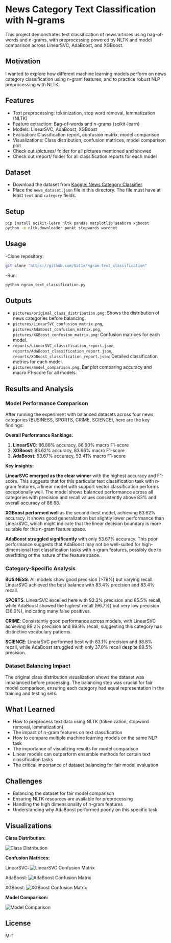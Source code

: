 # News Category Text Classification with N-grams

This project demonstrates text classification of news articles using bag-of-words and n-grams, with preprocessing powered by NLTK and model comparison across LinearSVC, AdaBoost, and XGBoost.

## Motivation

I wanted to explore how different machine learning models perform on news category classification using n-gram features, and to practice robust NLP preprocessing with NLTK.

## Features

- Text preprocessing: tokenization, stop word removal, lemmatization (NLTK)
- Feature extraction: Bag-of-words and n-grams (scikit-learn)
- Models: LinearSVC, AdaBoost, XGBoost
- Evaluation: Classification report, confusion matrix, model comparison
- Visualizations: Class distribution, confusion matrices, model comparison plot
- Check out /pictures/ folder for all pictures mentioned and showed
- Check out /report/ folder for all classification reports for each model

## Dataset

- Download the dataset from [Kaggle: News Category Classifier](https://www.kaggle.com/code/hengzheng/news-category-classifier-val-acc-0-65)
- Place the `news_dataset.json` file in this directory. The file must have at least `text` and `category` fields.

## Setup

```bash
pip install scikit-learn nltk pandas matplotlib seaborn xgboost
python -m nltk.downloader punkt stopwords wordnet
```

## Usage

-Clone repository:
```bash
git clone "https://github.com/Sat1x/ngram-text_classification"
```

-Run:
```bash
python ngram_text_classification.py
```

## Outputs

- `pictures/original_class_distribution.png`: Shows the distribution of news categories before balancing.
- `pictures/LinearSVC_confusion_matrix.png`, `pictures/AdaBoost_confusion_matrix.png`, `pictures/XGBoost_confusion_matrix.png`: Confusion matrices for each model.
- `reports/LinearSVC_classification_report.json`, `reports/AdaBoost_classification_report.json`, `reports/XGBoost_classification_report.json`: Detailed classification metrics for each model.
- `pictures/model_comparison.png`: Bar plot comparing accuracy and macro F1-score for all models.

## Results and Analysis

### Model Performance Comparison

After running the experiment with balanced datasets across four news categories (BUSINESS, SPORTS, CRIME, SCIENCE), here are the key findings:

**Overall Performance Rankings:**
1. **LinearSVC**: 86.88% accuracy, 86.90% macro F1-score
2. **XGBoost**: 83.62% accuracy, 83.66% macro F1-score  
3. **AdaBoost**: 53.67% accuracy, 53.41% macro F1-score

**Key Insights:**

**LinearSVC emerged as the clear winner** with the highest accuracy and F1-score. This suggests that for this particular text classification task with n-gram features, a linear model with support vector classification performs exceptionally well. The model shows balanced performance across all categories with precision and recall values consistently above 83% and overall accuracy of 86.88.

**XGBoost performed well** as the second-best model, achieving 83.62% accuracy. It shows good generalization but slightly lower performance than LinearSVC, which might indicate that the linear decision boundary is more suitable for this n-gram feature space.

**AdaBoost struggled significantly** with only 53.67% accuracy. This poor performance suggests that AdaBoost may not be well-suited for high-dimensional text classification tasks with n-gram features, possibly due to overfitting or the nature of the feature space.

### Category-Specific Analysis

**BUSINESS**: All models show good precision (>79%) but varying recall. LinearSVC achieved the best balance with 83.4% precision and 83.4% recall.

**SPORTS**: LinearSVC excelled here with 92.2% precision and 85.5% recall, while AdaBoost showed the highest recall (96.7%) but very low precision (36.0%), indicating many false positives.

**CRIME**: Consistently good performance across models, with LinearSVC achieving 89.2% precision and 89.9% recall, suggesting this category has distinctive vocabulary patterns.

**SCIENCE**: LinearSVC performed best with 83.1% precision and 88.8% recall, while AdaBoost struggled with only 37.0% recall despite 89.5% precision.

### Dataset Balancing Impact

The original class distribution visualization shows the dataset was imbalanced before processing. The balancing step was crucial for fair model comparison, ensuring each category had equal representation in the training and testing sets.

## What I Learned

- How to preprocess text data using NLTK (tokenization, stopword removal, lemmatization)
- The impact of n-gram features on text classification
- How to compare multiple machine learning models on the same NLP task
- The importance of visualizing results for model comparison
- Linear models can outperform ensemble methods for certain text classification tasks
- The critical importance of dataset balancing for fair model evaluation

## Challenges

- Balancing the dataset for fair model comparison
- Ensuring NLTK resources are available for preprocessing
- Handling the high dimensionality of n-gram features
- Understanding why AdaBoost performed poorly on this specific task

## Visualizations

**Class Distribution:**

![Class Distribution](pictures/original_class_distribution.png)

**Confusion Matrices:**

LinearSVC:
![LinearSVC Confusion Matrix](pictures/LinearSVC_confusion_matrix.png)

AdaBoost:
![AdaBoost Confusion Matrix](pictures/AdaBoost_confusion_matrix.png)

XGBoost:
![XGBoost Confusion Matrix](pictures/XGBoost_confusion_matrix.png)

**Model Comparison:**

![Model Comparison](pictures/model_comparison.png)

## License

MIT
